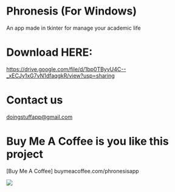 # Phronesis (For Windows)
An app made in tkinter for manage your academic life
# Download HERE:
https://drive.google.com/file/d/1bp0TByvU4C--_xECJy1xG7vN1dfaqgkR/view?usp=sharing
# Contact us
doingstuffapp@gmail.com

# Buy Me A Coffee is you like this project
[Buy Me A Coffee] buymeacoffee.com/phronesisapp                

![](https://komarev.com/ghpvc/?username=persona1234)
